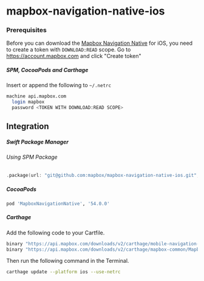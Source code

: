 # mapbox-navigation-native-ios

### Prerequisites

Before you can download the [Mapbox Navigation Native](https://github.com/mapbox/mapbox-navigation-native) for iOS, you need to create a token with `DOWNLOAD:READ` scope.
Go to https://account.mapbox.com and click "Create token"

##### SPM, CocoaPods and Carthage
Insert or append the following to `~/.netrc`

```bash
machine api.mapbox.com
  login mapbox
  password <TOKEN WITH DOWNLOAD:READ SCOPE>
```

## Integration

##### Swift Package Manager

###### Using SPM Package

```swift
.package(url: "git@github.com:mapbox/mapbox-navigation-native-ios.git", from: "54.0.0"),
```

##### CocoaPods

```ruby
pod 'MapboxNavigationNative', '54.0.0'
```

##### Carthage

Add the following code to your Cartfile.

```bash
binary "https://api.mapbox.com/downloads/v2/carthage/mobile-navigation-native/MapboxNavigationNative.json" == 54.0.0
binary "https://api.mapbox.com/downloads/v2/carthage/mapbox-common/MapboxCommon-ios.json" == 14.0.1
```

Then run the following command in the Terminal.
```bash
carthage update --platform ios --use-netrc
```
